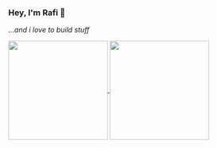 ### Hey, I'm Rafi 👋
*...and i love to build stuff*

<a href="https://github.com/anuraghazra/github-readme-stats">
  <img height=200 align="center" src="https://github-readme-stats-delta-five-32.vercel.app/api?username=rjolaverria&show=reviews,prs_merged,prs_merged_percentage" />
</a>
<a href="https://github.com/anuraghazra/convoychat">
  <img height=200 align="center" src="https://github-readme-stats.vercel.app/api/top-langs?username=rjolaverria&layout=compact&langs_count=10&size_weight=0.5&count_weight=0.5" />
</a>
